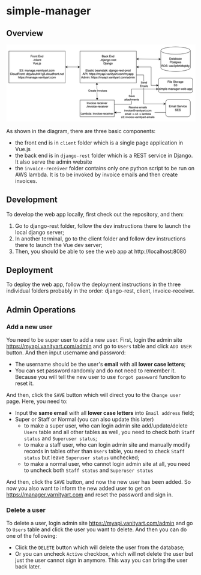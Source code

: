 # simple-manager

## Overview

![Simple Manager Diagram!](/resources/simple-manager.png "Simple Manager Diagram")

As shown in the diagram, there are three basic components:
- the front end is in `client` folder which is a single page application in Vue.js
- the back end is in `django-rest` folder which is a REST service in Django. It also serve the admin website
- the `invoice-receiver` folder contains only one python script to be run on AWS lambda. It is to be invoked by invoice emails and then create invoices.

## Development

To develop the web app locally, first check out the repository, and then:
1. Go to django-rest folder, follow the dev instructions there to launch the local django server;
2. In another terminal, go to the client folder and follow dev instructions there to launch the Vue dev server;
3. Then, you should be able to see the web app at http://localhost:8080

## Deployment
To deploy the web app, follow the deployment instructions in the three individual folders probably in the order: django-rest, client, invoice-receiver.

## Admin Operations

### Add a new user

You need to be super user to add a new user. First, login the admin site https://myapi.vanityart.com/admin and go to `Users` table and click `ADD USER` button. And then input username and password:
- The username should be the user's **email** with all **lower case letters**;
- You can set password randomly and do not need to remember it. Because you will tell the new user to use `forgot paswword` function to reset it.

And then, click the `SAVE` button which will direct you to the `Change user` page. Here, you need to:
- Input the **same email** with all **lower case letters** into `Email address` field;
- Super or Staff or Normal (you can also update this later)
  - to make a super user, who can login admin site add/update/delete `Users` table and all other tables as well, you need to check both `Staff status` and `Superuser status`;
  - to make a staff user, who can login admin site and manually modify records in tables other than `Users` table, you need to check `Staff status` but leave `Superuser status` unchecked;
  - to make a normal user, who cannot login admin site at all, you need to uncheck both `Staff status` and `Superuser status`
 
And then, click the `SAVE` button, and now the new user has been added. So now you also want to inform the new added user to get on https://manager.varnityart.com and reset the password and sign in.

### Delete a user

To delete a user, login admin site https://myapi.vanityart.com/admin and go to `Users` table and click the user you want to delete. And then you can do one of the following:
- Click the `DELETE` button which will delete the user from the database;
- Or you can uncheck `Active` checkbox, which will not delete the user but just the user cannot sign in anymore. This way you can bring the user back later.


